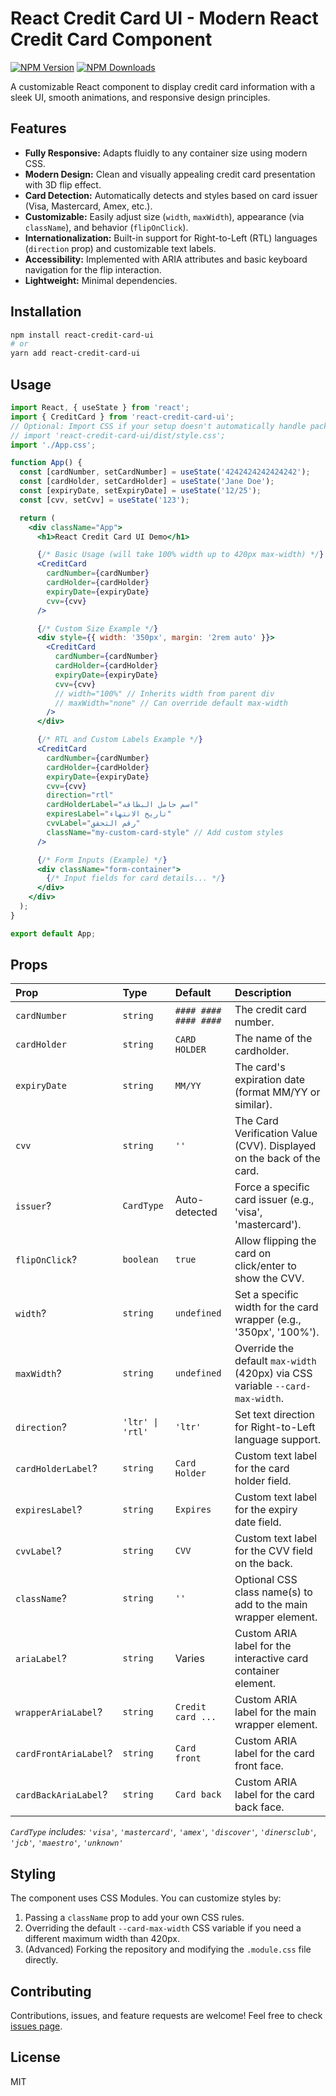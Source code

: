 # React Credit Card UI - Modern React Credit Card Component

[![NPM Version](https://img.shields.io/npm/v/react-credit-card-ui)](https://www.npmjs.com/package/react-credit-card-ui) 
[![NPM Downloads](https://img.shields.io/npm/dw/react-credit-card-ui)](https://www.npmjs.com/package/react-credit-card-ui)

A customizable React component to display credit card information with a sleek UI, smooth animations, and responsive design principles.

## Features

*   **Fully Responsive:** Adapts fluidly to any container size using modern CSS.
*   **Modern Design:** Clean and visually appealing credit card presentation with 3D flip effect.
*   **Card Detection:** Automatically detects and styles based on card issuer (Visa, Mastercard, Amex, etc.).
*   **Customizable:** Easily adjust size (`width`, `maxWidth`), appearance (via `className`), and behavior (`flipOnClick`).
*   **Internationalization:** Built-in support for Right-to-Left (RTL) languages (`direction` prop) and customizable text labels.
*   **Accessibility:** Implemented with ARIA attributes and basic keyboard navigation for the flip interaction.
*   **Lightweight:** Minimal dependencies.

## Installation

```bash
npm install react-credit-card-ui
# or
yarn add react-credit-card-ui
```

## Usage

```jsx
import React, { useState } from 'react';
import { CreditCard } from 'react-credit-card-ui';
// Optional: Import CSS if your setup doesn't automatically handle package CSS
// import 'react-credit-card-ui/dist/style.css'; 
import './App.css';

function App() {
  const [cardNumber, setCardNumber] = useState('4242424242424242');
  const [cardHolder, setCardHolder] = useState('Jane Doe');
  const [expiryDate, setExpiryDate] = useState('12/25');
  const [cvv, setCvv] = useState('123');

  return (
    <div className="App">
      <h1>React Credit Card UI Demo</h1>

      {/* Basic Usage (will take 100% width up to 420px max-width) */}
      <CreditCard
        cardNumber={cardNumber}
        cardHolder={cardHolder}
        expiryDate={expiryDate}
        cvv={cvv}
      />

      {/* Custom Size Example */}
      <div style={{ width: '350px', margin: '2rem auto' }}>
        <CreditCard
          cardNumber={cardNumber}
          cardHolder={cardHolder}
          expiryDate={expiryDate}
          cvv={cvv}
          // width="100%" // Inherits width from parent div
          // maxWidth="none" // Can override default max-width
        />
      </div>

      {/* RTL and Custom Labels Example */}
      <CreditCard
        cardNumber={cardNumber}
        cardHolder={cardHolder}
        expiryDate={expiryDate}
        cvv={cvv}
        direction="rtl"
        cardHolderLabel="اسم حامل البطاقة"
        expiresLabel="تاريخ الانتهاء"
        cvvLabel="رقم التحقق"
        className="my-custom-card-style" // Add custom styles
      />

      {/* Form Inputs (Example) */}
      <div className="form-container">
        {/* Input fields for card details... */}
      </div>
    </div>
  );
}

export default App;
```

## Props

| Prop                | Type                      | Default              | Description                                                                 |
| :------------------ | :------------------------ | :------------------- | :-------------------------------------------------------------------------- |
| `cardNumber`        | `string`                  | `#### #### #### ####`| The credit card number.                                                     |
| `cardHolder`        | `string`                  | `CARD HOLDER`        | The name of the cardholder.                                                 |
| `expiryDate`        | `string`                  | `MM/YY`              | The card's expiration date (format MM/YY or similar).                       |
| `cvv`               | `string`                  | `''`                 | The Card Verification Value (CVV). Displayed on the back of the card.       |
| `issuer`?           | `CardType`                | Auto-detected        | Force a specific card issuer (e.g., 'visa', 'mastercard').                 |
| `flipOnClick`?      | `boolean`                 | `true`               | Allow flipping the card on click/enter to show the CVV.                     |
| `width`?            | `string`                  | `undefined`          | Set a specific width for the card wrapper (e.g., '350px', '100%').           |
| `maxWidth`?         | `string`                  | `undefined`          | Override the default `max-width` (420px) via CSS variable `--card-max-width`. |
| `direction`?        | `'ltr' \| 'rtl'`         | `'ltr'`              | Set text direction for Right-to-Left language support.                      |
| `cardHolderLabel`?  | `string`                  | `Card Holder`        | Custom text label for the card holder field.                                |
| `expiresLabel`?     | `string`                  | `Expires`            | Custom text label for the expiry date field.                                |
| `cvvLabel`?         | `string`                  | `CVV`                | Custom text label for the CVV field on the back.                            |
| `className`?        | `string`                  | `''`                 | Optional CSS class name(s) to add to the main wrapper element.              |
| `ariaLabel`?        | `string`                  | Varies               | Custom ARIA label for the interactive card container element.               |
| `wrapperAriaLabel`? | `string`                  | `Credit card ...`    | Custom ARIA label for the main wrapper element.                             |
| `cardFrontAriaLabel`?| `string`                  | `Card front`         | Custom ARIA label for the card front face.                                  |
| `cardBackAriaLabel`? | `string`                  | `Card back`          | Custom ARIA label for the card back face.                                   |

_`CardType` includes: `'visa'`, `'mastercard'`, `'amex'`, `'discover'`, `'dinersclub'`, `'jcb'`, `'maestro'`, `'unknown'`_

## Styling

The component uses CSS Modules. You can customize styles by:
1.  Passing a `className` prop to add your own CSS rules.
2.  Overriding the default `--card-max-width` CSS variable if you need a different maximum width than 420px.
3.  (Advanced) Forking the repository and modifying the `.module.css` file directly.

## Contributing

Contributions, issues, and feature requests are welcome! Feel free to check [issues page](https://github.com/your-username/react-credit-card-ui/issues).

## License

MIT 